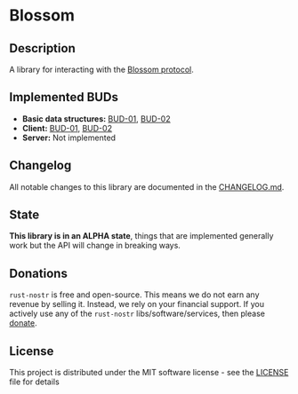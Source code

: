 # Blossom

## Description

A library for interacting with the [Blossom protocol](https://github.com/hzrd149/blossom).

## Implemented BUDs

- **Basic data structures:** [BUD-01](https://github.com/hzrd149/blossom/blob/master/buds/01.md), [BUD-02](https://github.com/hzrd149/blossom/blob/master/buds/02.md)
- **Client:** [BUD-01](https://github.com/hzrd149/blossom/blob/master/buds/01.md), [BUD-02](https://github.com/hzrd149/blossom/blob/master/buds/02.md)
- **Server:** Not implemented

## Changelog

All notable changes to this library are documented in the [CHANGELOG.md](CHANGELOG.md).

## State

**This library is in an ALPHA state**, things that are implemented generally work but the API will change in breaking ways.

## Donations

`rust-nostr` is free and open-source. This means we do not earn any revenue by selling it. Instead, we rely on your financial support. If you actively use any of the `rust-nostr` libs/software/services, then please [donate](https://rust-nostr.org/donate).

## License

This project is distributed under the MIT software license - see the [LICENSE](../../LICENSE) file for details
